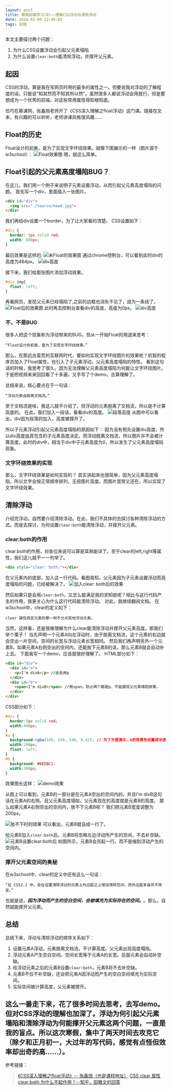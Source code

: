 ```yaml
---
layout: post
title: 寒假前端学习(8)——理解CSS浮动与清除浮动
date: 2016-02-06 12:49:01
tags: 前端
---
```

本文主要探讨两个问题：

1. 为什么CSS设置浮动会引起父元素塌陷
2. 为什么设置`clear:both`能清除浮动，并撑开父元素。

## 起因
CSS的浮动，算是我在写网页时用的最多的属性之一。但要说我对浮动的了解程度的话，只能说“知其然而不知其所以然”。虽然很多人都说浮动会用就行，但是要想成为一个优秀的前端，对这些常用属性得知根知底。

恰巧在慕课网，张鑫旭老师开了《CSS深入理解之float浮动》这门课。链接在文末，有兴趣的可以听听，老师讲课风格很风趣……
## Float的历史
Float设计的初衷，是为了实现文字环绕效果。就像下图展示的一样（图片源于w3school）：
![Float效果图](http://7xoxxe.com1.z0.glb.clouddn.com/float1.png)
嗯，就这么简单。
## Float引起的父元素高度塌陷BUG？
在这儿，我们用一个例子来说明子元素设置浮动，从而引起父元素高度塌陷的问题。
首先写一个div，里面插入一张图片。
```html
<div id="div">
  <img src="./source/head.jpg">
</div>
```
我们再给div设置一个border，为了让大家看的清楚。
CSS设置如下：
```css
#div {
  border: 5px solid red;
  width: 600px;
}
```
最后效果是这样的:
![未Float的效果图](http://7xoxxe.com1.z0.glb.clouddn.com/float2.png)
通过chrome控制台，可以看到此时div的高度为464px。
![div高度](http://7xoxxe.com1.z0.glb.clouddn.com/float3.png)

接下来，我们给那张图片添加浮动效果。
```css
#div img{
  float: left;
}
```
再看网页，发现父元素已经塌陷了,之前的边框也消失不见了，成为一条线了。
![Float后的效果图](http://7xoxxe.com1.z0.glb.clouddn.com/float4.png)
此时再去控制台查看div的高度，高度为0px。
![div高度](http://7xoxxe.com1.z0.glb.clouddn.com/float5.png)
### 不，不是BUG
很多人把这个现象称为浮动带来的BUG。但从一开始Float的用途来思考：
```
“Float设计的初衷，是为了实现文字环绕效果。”
```
那么，在那远古蛮荒的互联网时代，要如何实现文字环绕图片的效果呢？机智的程序员加入了Float属性，也引入了子元素浮动，父元素高度塌陷的特性。
看到这句话的时候，我思考了很久。因为无法理解父元素高度塌陷为何能让文字环绕图片。于是把视频来来回回看了十多遍，又手写了个demo，总算理解了。

总结来说，核心要点在于一句话：
```
“浮动元素会脱离文档流。”
```
至于文档流是啥，我这儿就不介绍了。但浮动的元素脱离了文档流，所以是不计算高度的。
在此，我们加入一段话，看看div的高度。
![段落高度](http://7xoxxe.com1.z0.glb.clouddn.com/float6.png)
从图中可以看出，div因为段落的加入，高度被撑开了。

所以子元素浮动引起父元素高度塌陷的原因如下：
因为没有预先设置div高度，所以div高度由其包含的子元素高度决定。而浮动脱离文档流，所以图片并不会被计算高度。此时的div中，相当于div中子元素高度为0，所以发生了父元素高度塌陷现象。

### 文字环绕效果的实现
那么，文字环绕效果是如何实现的？
其实讲起来也很简单，因为父元素高度塌陷，所以文字会按正常顺序排列，无视图片高度。而图片宽带又还在，所以实现了文字环绕效果。
## 清除浮动
介绍完浮动，自然要介绍清除浮动。在此，我们不具体的去探讨各种清除浮动的方式。而是去探讨，为何设置`clear:both`能清除浮动，并撑开父元素。
### clear:both的作用
clear:both的作用，对各位来说可以算是耳熟能详了。至于clear的left,right等属性，我们这儿就不一一列举了。
```html
<div style="clear: both;"></div>
```
在父元素内的底部，加入这一行代码。看图易知，父元素因为子元素设置浮动而高度塌陷的问题，已经被解决了。
![加入clear: both后的效果](http://7xoxxe.com1.z0.glb.clouddn.com/float7.png)

然后如果只是会用`clear:both`，又怎么能满足我的求知欲呢？相比与这行代码产生的作用，我更关心为什么这行代码能清除浮动。
对此，我继续翻阅文档。
在w3school中，clear的定义如下：
```
clear 属性规定元素的哪一侧不允许其他浮动元素。
```
当然，这样看，还是很难理解为什么clear能清除浮动并撑开父元素高度。那我们举个栗子！
当先声明一个元素A向左浮动时，由于脱离文档流，这个元素的右边就会空出一片空间，空间的长宽与浮动元素长宽相同。
然后我们再声明另外一个元素B，如果元素A右侧空出的空间内，还能放下元素B的话，那么元素B就会自动补上去。
下面我写一个demo，应该就很好理解了。
HTML部分如下：
```html
<div id="div">
  <div id="a">
    <p>I'm divA</p> //此处用p
  </div>
  <div id="b">
    <span>I'm divB</span> //用span，防止两个都是p，不能展现父元素塌陷效果。
  </div>
</div>
```
CSS部分如下：
```css
#div {
  border:5px solid red;
  width:400px;
}
#a {
  background:rgba(149, 149, 149, 0.42); // 为了方便演示，A的背景色设置成半透明。
  width:200px;
  float: left;
}
#b {
  background: #6EEBC1;
  width:300px;
}
```
效果图长这样：
![demo效果](http://7xoxxe.com1.z0.glb.clouddn.com/float9.png)

从图上可以看到，元素B的一部分是在元素A空出的空间内的。并且I'm divB这句话在元素A的右侧。且父元素高度塌陷，父元素现在的高度就是元素B的高度。
那么如果元素A右侧空出的空间内，放不下元素B呢？
我们把元素B宽度调整为200px。

![放不下时的效果](http://7xoxxe.com1.z0.glb.clouddn.com/float10.png)
可以看出，元素B就自成一行了。

给元素B加入`clear:both`后，元素B将忽略左边浮动所产生的空间，不去补空缺。
![元素B设置clear:both后](http://7xoxxe.com1.z0.glb.clouddn.com/float11.png)
如图所示，元素B会另起一行。而不是缩到浮动产生的空间内。

### 撑开父元素空间的奥秘
在w3school中，clear的定义中还有这么一句话：
```
“在 CSS2.1 中，会在设置清除浮动的元素上外边距之上增加清除空间，而外边距本身并不改变。”
```
也就是说，***因为浮动而产生的空白空间，会被填充为实际存在的空间。***。那么，自然就能撑开父元素。

## 总结
总结下来，浮动与清除浮动的顺序关系如下：

1. 设置元素A浮动，元素脱离文档流，不计算高度。父元素出现高度塌陷。
2. 浮动元素A产生空白空间。空间长宽等于元素A的长宽。后面元素会自动补空缺。
3. 给浮动元素之后的元素B设置`clear:both`，元素B将不去补空缺。
4. 元素B不仅不补空缺，还会把元素A因浮动而产生的空白空间填充为实际空间。
5. 实际空间被计算高度，父元素被撑开。

这么一番走下来，花了很多时间去思考，去写demo。但对CSS浮动的理解也加深了。浮动为何引起父元素塌陷和清除浮动为何能撑开父元素这两个问题，一直是我的盲点。所以这次寒假，集中了两天时间去攻克它（除夕和正月初一，大过年的写代码，感觉有点怪但效率却出奇的高……）。
---
参考链接：
> [《CSS深入理解之float浮动》-- 张鑫旭（也是课程地址）](http://www.imooc.com/view/121)
> [CSS clear 属性](http://www.w3school.com.cn/cssref/pr_class_clear.asp)
> [clear:both 为什么不起作用？--知乎，田雅文的回答](http://zhihu.com/question/25520512/answer/39121180?utm_campaign=webshare&amp;utm_source=weibo&amp;utm_medium=zhihu)

